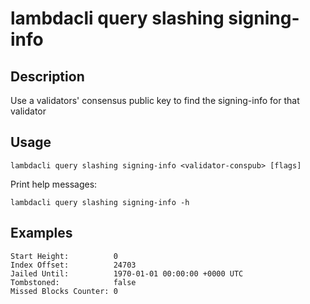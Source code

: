 # lambdacli query slashing signing-info 

## Description

Use a validators' consensus public key to find the signing-info for that validator

## Usage

```
lambdacli query slashing signing-info <validator-conspub> [flags]
```

Print help messages:
```
lambdacli query slashing signing-info -h
```

## Examples

```
Start Height:          0
Index Offset:          24703
Jailed Until:          1970-01-01 00:00:00 +0000 UTC
Tombstoned:            false
Missed Blocks Counter: 0
```
